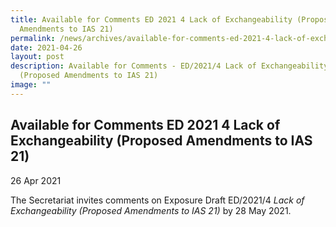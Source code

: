 ```yaml
---
title: Available for Comments ED 2021 4 Lack of Exchangeability (Proposed
  Amendments to IAS 21)
permalink: /news/archives/available-for-comments-ed-2021-4-lack-of-exchangeability/
date: 2021-04-26
layout: post
description: Available for Comments - ED/2021/4 Lack of Exchangeability
  (Proposed Amendments to IAS 21)
image: ""
---
```

Available for Comments ED 2021 4 Lack of Exchangeability (Proposed Amendments to IAS 21)
------------------------------------------------------------------------------------------

26 Apr 2021

The Secretariat invites comments on Exposure Draft ED/2021/4 _Lack of Exchangeability (Proposed Amendments to IAS 21)_ by 28 May 2021.